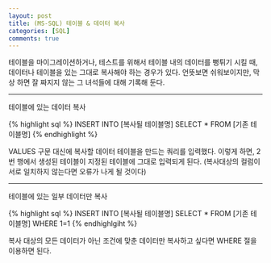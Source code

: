 ```yaml
---
layout: post
title: (MS-SQL) 테이블 & 데이터 복사
categories: [SQL]
comments: true
---
```


테이블을 마이그레이션하거나, 테스트를 위해서 테이블 내의 데이터를 뻥튀기 시킬 때, 데이터나 테이블을 있는 그대로 복사해야 하는 경우가 있다.
언뜻보면 쉬워보이지만, 막상 하면 잘 짜지지 않는 그 녀석들에 대해 기록해 둔다.

-------------------------------

테이블에 있는 데이터 복사

{% highlight sql %}
INSERT INTO [복사될 테이블명]
    SELECT * FROM [기존 테이블명]
{% endhighlight %}

VALUES 구문 대신에 복사할 데이터 테이블을 만드는 쿼리를 입력했다. 이렇게 하면, 2번 행에서 생성된 테이블이 지정된 테이블에 그대로 입력되게 된다.
(복사대상의 컬럼이 서로 일치하지 않는다면 오류가 나게 될 것이다)

-----------------------------------------

테이블에 있는 일부 데이터만 복사

{% highlight sql %}
INSERT INTO [복사될 테이블명]
    SELECT * FROM [기존 테이블명]
        WHERE 1=1
{% endhighlgiht %}

복사 대상의 모든 데이터가 아닌 조건에 맞춘 데이터만 복사하고 싶다면 WHERE 절을 이용하면 된다.